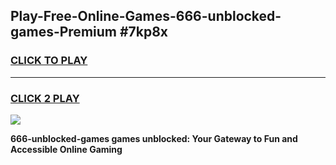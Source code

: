 
## Play-Free-Online-Games-666-unblocked-games-Premium #7kp8x
<h3>
<a href="https://premium.freeplayer.one?title=666-unblocked-games&ref=8M">CLICK TO PLAY</a></h3>
<hr>

<h3>
<a href="https://premium.freeplayer.one?title=666-unblocked-games&ref=8M">CLICK 2 PLAY</a>
  
</h3>

<a href="https://premium.freeplayer.one?title=666-unblocked-games&ref=8M"><img src="https://clearcache.store/games.png"></a>


**666-unblocked-games games unblocked: Your Gateway to Fun and Accessible Online Gaming**
